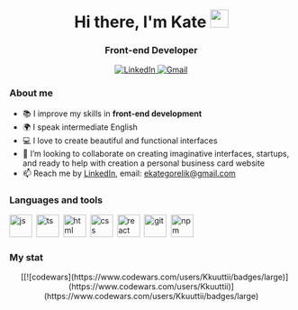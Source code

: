 <div id="header" align="center">
    <h1>Hi there, I'm  Kate <img src="https://github.com/blackcater/blackcater/raw/main/images/Hi.gif" height="32"/> </h1>
    <h3>Front-end Developer</h3>
</div>

<div id="socials" align="center">
    <a href="https://www.linkedin.com/in/ekaterina-gorelik-1752b41b4">
    <img src="https://img.shields.io/badge/LinkedIn-blue?style=for-the-badge&logo=linkedin&logoColor=white" alt="LinkedIn">
    </a>
    <a href="mailto:ekategorelik@gmail.com">
    <img src="https://img.shields.io/badge/Gmail-D14836?style=for-the-badge&logo=gmail&logoColor=white" alt="Gmail">
    </a>
</div>

### About me

- 📚 I improve my skills in **front-end development**
- 🌍 I speak intermediate English
- 💻 I love to create beautiful and functional interfaces
- 👯 I’m looking to collaborate on creating imaginative interfaces, startups, and ready to help with creation a personal business card website
- 📫 Reach me by [LinkedIn](https://www.linkedin.com/in/ekaterina-gorelik-1752b41b4), email: ekategorelik@gmail.com


### Languages and tools

<img src="https://cdn.jsdelivr.net/gh/devicons/devicon/icons/javascript/javascript-original.svg" title="js" width="40" height="40"/>&nbsp;
<img src="https://cdn.jsdelivr.net/gh/devicons/devicon/icons/typescript/typescript-original.svg" title="ts" width="40" height="40"/>&nbsp;
<img src="https://cdn.jsdelivr.net/gh/devicons/devicon/icons/html5/html5-original.svg" title="html" width="40" height="40"/>&nbsp;
<img src="https://cdn.jsdelivr.net/gh/devicons/devicon/icons/css3/css3-original.svg" title="css" width="40" height="40"/>&nbsp;
<img src="https://cdn.jsdelivr.net/gh/devicons/devicon/icons/react/react-original.svg" title="react" width="40" height="40"/>&nbsp;
<img src="https://cdn.jsdelivr.net/gh/devicons/devicon/icons/git/git-plain.svg" title="git" width="40" height="40"/>&nbsp;
<img src="https://cdn.jsdelivr.net/gh/devicons/devicon/icons/npm/npm-original-wordmark.svg" title="npm" width="40" height="40"/>&nbsp;

### My stat

<div id="stat" align="center">
    <img src="https://github-profile-summary-cards.vercel.app/api/cards/profile-details?username=Kkuuttii&theme=nord_bright" alt=""/>
    <img src="https://github-profile-summary-cards.vercel.app/api/cards/most-commit-language?username=Kkuuttii&theme=nord_bright" alt=""/>
     <img src="https://github-profile-summary-cards.vercel.app/api/cards/stats?username=Kkuuttii&theme=nord_bright" alt=""/>
    [[![codewars](https://www.codewars.com/users/Kkuuttii/badges/large)](https://www.codewars.com/users/Kkuuttii)](https://www.codewars.com/users/Kkuuttii/badges/large)
</div>
